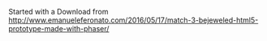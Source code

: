 Started with a Download from http://www.emanueleferonato.com/2016/05/17/match-3-bejeweled-html5-prototype-made-with-phaser/
